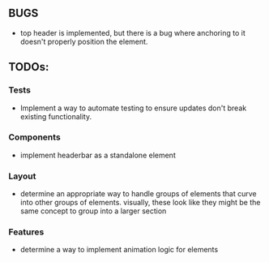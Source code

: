 ## BUGS
- top header is implemented, but there is a bug where anchoring to it doesn't properly position the element.

## TODOs:

### Tests
- Implement a way to automate testing to ensure updates don't break existing functionality.

### Components
- implement headerbar as a standalone element

### Layout
- determine an appropriate way to handle groups of elements that curve into other groups of elements. visually, these look like they might be the same concept to group into a larger section

### Features
- determine a way to implement animation logic for elements

